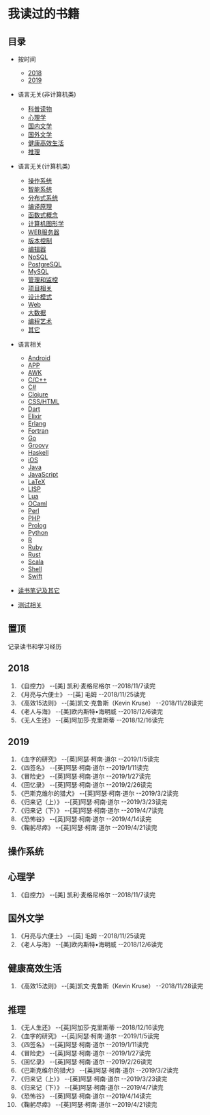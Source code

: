 我读过的书籍
========================
## 目录
* 按时间
  * [2018](#2018)
  * [2019](#2019)

* 语言无关(非计算机类)
  * [科普读物](#科普读物)
  * [心理学](#心理学)
  * [国内文学](#国内文学)
  * [国外文学](#国外文学)
  * [健康高效生活](#健康高效生活)
  * [推理](#推理)

* 语言无关(计算机类)
  * [操作系统](#操作系统)
  * [智能系统](#智能系统)
  * [分布式系统](#分布式系统)
  * [编译原理](#编译原理)
  * [函数式概念](#函数式概念)
  * [计算机图形学](#计算机图形学)
  * [WEB服务器](#web服务器)
  * [版本控制](#版本控制)
  * [编辑器](#编辑器)
  * [NoSQL](#nosql)
  * [PostgreSQL](#postgresql)
  * [MySQL](#mysql)
  * [管理和监控](#管理和监控)
  * [项目相关](#项目相关)
  * [设计模式](#设计模式)
  * [Web](#web)
  * [大数据](#大数据)
  * [编程艺术](#编程艺术)
  * [其它](#其它)

* 语言相关
  * [Android](#android)
  * [APP](#app)
  * [AWK](#awk)
  * [C/C++](#cc)
  * [C#](#c)
  * [Clojure](#clojure)
  * [CSS/HTML](#csshtml)
  * [Dart](#dart)
  * [Elixir](#elixir)
  * [Erlang](#erlang)
  * [Fortran](#fortran)
  * [Go](#go)
  * [Groovy](#groovy)
  * [Haskell](#haskell)
  * [iOS](#ios)
  * [Java](#java)
  * [JavaScript](#javascript)
  * [LaTeX](#latex)
  * [LISP](#lisp)
  * [Lua](#lua)
  * [OCaml](#OCaml)
  * [Perl](#perl)
  * [PHP](#php)
  * [Prolog](#prolog)
  * [Python](#python)
  * [R](#r)
  * [Ruby](#ruby)
  * [Rust](#rust)
  * [Scala](#scala)
  * [Shell](#shell)
  * [Swift](#swift)

* [读书笔记及其它](#读书笔记及其它)
* [测试相关](#测试相关)

## 置顶
记录读书和学习经历
## 2018
1. 《自控力》        --[美] 凯利·麦格尼格尔      --2018/11/7读完
2. 《月亮与六便士》  --[英] 毛姆	    --2018/11/25读完
3. 《高效15法则》    --[美]凯文·克鲁斯（Kevin Kruse） --2018/11/28读完
4. 《老人与海》      --[美]欧内斯特•海明威  --2018/12/6读完
5. 《无人生还》      --[英]阿加莎·克里斯蒂  --2018/12/16读完

## 2019
1. 《血字的研究》    --[英]阿瑟·柯南·道尔   --2019/1/5读完
2. 《四签名》        --[英]阿瑟·柯南·道尔   --2019/1/11读完
3. 《冒险史》        --[英]阿瑟·柯南·道尔   --2019/1/27读完
4. 《回忆录》        --[英]阿瑟·柯南·道尔   --2019/2/26读完
5. 《巴斯克维尔的猎犬》 --[英]阿瑟·柯南·道尔   --2019/3/2读完
6. 《归来记（上）》  --[英]阿瑟·柯南·道尔   --2019/3/23读完
7. 《归来记（下）》  --[英]阿瑟·柯南·道尔   --2019/4/7读完
8. 《恐怖谷》  --[英]阿瑟·柯南·道尔   --2019/4/14读完
9. 《鞠躬尽瘁》  --[英]阿瑟·柯南·道尔   --2019/4/21读完

## 操作系统

## 心理学
1. 《自控力》   --[美] 凯利·麦格尼格尔      --2018/11/7读完

## 国外文学
1. 《月亮与六便士》     --[英] 毛姆         --2018/11/25读完
2. 《老人与海》      --[美]欧内斯特•海明威  --2018/12/6读完

## 健康高效生活
1. 《高效15法则》   --[美]凯文·克鲁斯（Kevin Kruse） --2018/11/28读完

## 推理
1. 《无人生还》  --[英]阿加莎·克里斯蒂  --2018/12/16读完
2. 《血字的研究》    --[英]阿瑟·柯南·道尔   --2019/1/5读完
3. 《四签名》       --[英]阿瑟·柯南·道尔   --2019/1/11读完
4. 《冒险史》        --[英]阿瑟·柯南·道尔   --2019/1/27读完
5. 《回忆录》        --[英]阿瑟·柯南·道尔   --2019/2/26读完
6. 《巴斯克维尔的猎犬》 --[英]阿瑟·柯南·道尔   --2019/3/2读完
7. 《归来记（上）》  --[英]阿瑟·柯南·道尔   --2019/3/23读完
8. 《归来记（下）》  --[英]阿瑟·柯南·道尔   --2019/4/7读完
9. 《恐怖谷》  --[英]阿瑟·柯南·道尔   --2019/4/14读完
10. 《鞠躬尽瘁》  --[英]阿瑟·柯南·道尔   --2019/4/21读完
